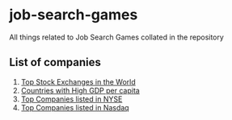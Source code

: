 # job-search-games
All things related to Job Search Games collated in the repository

## List of companies
1. [Top Stock Exchanges in the World](https://github.com/ameysgithub/job-search-games/blob/main/stock-exchanges.md)
2. [Countries with High GDP per capita](https://github.com/ameysgithub/job-search-games/blob/main/countries-gdp-capita.md)
3. [Top Companies listed in NYSE](https://github.com/ameysgithub/job-search-games/blob/main/us-nyse.md)
4. [Top Companies listed in Nasdaq](https://github.com/ameysgithub/job-search-games/blob/main/us-nasdaq.md)
